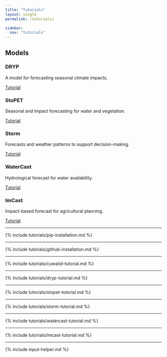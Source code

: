 ```yaml
---
title: "Tutorials"
layout: single
permalink: /tutorials/

sidebar:
  nav: "tutorials"
---
```


<link rel="stylesheet" href="{{ '/assets/css/model-card.css' | relative_url }}">

## Models

<div class="model-container">
  <div class="model-card">
    <h3>DRYP</h3>
    <p>A model for forecasting seasonal climate impacts.</p>
    <a href="/model-info/#dryp-tutorial" class="btn btn--primary">Tutorial</a>
  </div>
  <div class="model-card">
    <h3>StoPET</h3>
    <p>Seasonal and impact forecasting for water and vegetation.</p>
    <a href="/model-info/#stopet-tutorial" class="btn btn--primary">Tutorial</a>
  </div>
  <div class="model-card">
    <h3>Storm</h3>
    <p>Forecasts and weather patterns to support decision-making.</p>
    <a href="/model-info/#storm-tutorial" class="btn btn--primary">Tutorial</a>
  </div>
  <div class="model-card">
    <h3>WaterCast</h3>
    <p>Hydrological forecast for water availability.</p>
    <a href="/model-info/#watercast-tutorial" class="btn btn--primary">Tutorial</a>
  </div>
  <div class="model-card">
    <h3>ImCast</h3>
    <p>Impact-based forecast for agricultural planning.</p>
    <a href="/model-info/#imcast-tutorial" class="btn btn--primary">Tutorial</a>
  </div>
</div>


---

{% include tutorials/pip-installation.md %}

---

{% include tutorials/github-installation.md %}

---

{% include tutorials/cuwalid-tutorial.md %}

---

{% include tutorials/dryp-tutorial.md %}

---

{% include tutorials/stopet-tutorial.md %}

---

{% include tutorials/storm-tutorial.md %}

---

{% include tutorials/watercast-tutorial.md %}

---

{% include tutorials/imcast-tutorial.md %}

---

{% include input-helper.md %}